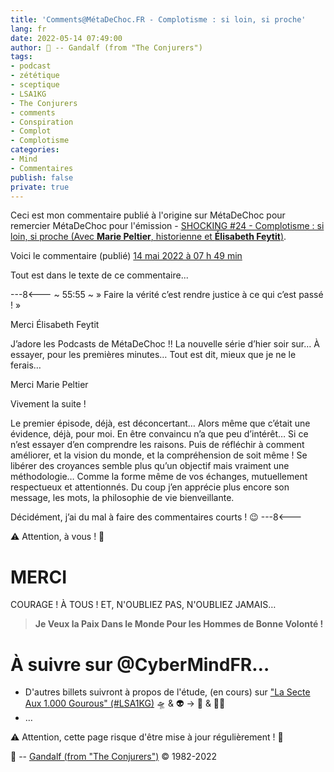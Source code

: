 ```yaml
---
title: 'Comments@MétaDeChoc.FR - Complotisme : si loin, si proche'
lang: fr
date: 2022-05-14 07:49:00
author: 🧙 -- Gandalf (from "The Conjurers")
tags:
- podcast
- zététique
- sceptique
- LSA1KG
- The Conjurers
- comments
- Conspiration
- Complot
- Complotisme
categories:
- Mind
- Commentaires
publish: false
private: true
---
```


Ceci est mon commentaire publié à l'origine sur MétaDeChoc pour remercier MétaDeChoc pour l'émission - [SHOCKING #24 - Complotisme : si loin, si proche (Avec **Marie Peltier**, historienne et **Élisabeth Feytit**)](https://metadechoc.fr/podcast/complotisme-si-loin-si-proche/).

Voici le commentaire (publié) [14 mai 2022 à 07 h 49 min](https://metadechoc.fr/podcast/complotisme-si-loin-si-proche/#comment-1232)

Tout est dans le texte de ce commentaire...

<!-- more -->

---8<---
~ 55:55 ~
 »
Faire la vérité c’est rendre justice à ce qui c’est passé !
 »

Merci Élisabeth Feytit

J’adore les Podcasts de MétaDeChoc !!
La nouvelle série d’hier soir sur…
À essayer, pour les premières minutes…
Tout est dit, mieux que je ne le ferais…

Merci Marie Peltier

Vivement la suite !

Le premier épisode, déjà, est déconcertant…
Alors même que c’était une évidence, déjà, pour moi.
En être convaincu n’a que peu d’intérêt…
Si ce n’est essayer d’en comprendre les raisons.
Puis de réfléchir à comment améliorer, et la vision du monde, et la compréhension de soit même !
Se libérer des croyances semble plus qu’un objectif mais vraiment une méthodologie…
Comme la forme même de vos échanges, mutuellement respectueux et attentionnés.
Du coup j’en apprécie plus encore son message, les mots, la philosophie de vie bienveillante.

Décidément, j’ai du mal à faire des commentaires courts !
😉
---8<---

⚠️ Attention, à vous ! 👀

# MERCI

COURAGE !
À TOUS !
ET, N'OUBLIEZ PAS, N'OUBLIEZ JAMAIS…

> **Je Veux la Paix Dans le Monde Pour les Hommes de Bonne Volonté !**

# À suivre sur @CyberMindFR… #

- D'autres billets suivront à propos de l'étude, (en cours) sur ["La Secte Aux 1.000 Gourous" (#LSA1KG)](https://cybermind.fr/tags/LSA1KG/) 🛸 & 👽 -> 🦄 & 🧚‍♀️
- …

⚠️ Attention, cette page risque d'être mise à jour régulièrement ! 👀

🧙 -- [Gandalf (from "The Conjurers")](mailto:Gandalf@Gk2.NET?subject=The%20Conjurers%20%3F) ©️ 1982-2022